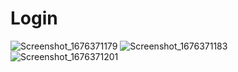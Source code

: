# Login


![Screenshot_1676371179](https://user-images.githubusercontent.com/123153282/218712246-7e6c1f59-527e-47d7-ac4e-0fd03e0e0ef7.png)
![Screenshot_1676371183](https://user-images.githubusercontent.com/123153282/218712270-8a66c6c3-25ce-4bfe-bba8-96d3753a4cba.png)
![Screenshot_1676371201](https://user-images.githubusercontent.com/123153282/218712281-acf5e9b8-6ce0-4921-9578-eda0fed9a92b.png)
